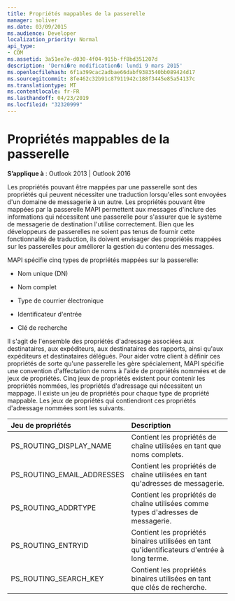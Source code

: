 ```yaml
---
title: Propriétés mappables de la passerelle
manager: soliver
ms.date: 03/09/2015
ms.audience: Developer
localization_priority: Normal
api_type:
- COM
ms.assetid: 3a51ee7e-d030-4f04-915b-ff8bd351207d
description: 'Derni�re modification�: lundi 9 mars 2015'
ms.openlocfilehash: 6f1a399cac2adbae66dabf9383540bb089424d17
ms.sourcegitcommit: 8fe462c32b91c87911942c188f3445e85a54137c
ms.translationtype: MT
ms.contentlocale: fr-FR
ms.lasthandoff: 04/23/2019
ms.locfileid: "32320999"
---
```

# <a name="gateway-mappable-properties"></a>Propriétés mappables de la passerelle

**S’applique à** : Outlook 2013 | Outlook 2016 
  
Les propriétés pouvant être mappées par une passerelle sont des propriétés qui peuvent nécessiter une traduction lorsqu'elles sont envoyées d'un domaine de messagerie à un autre. Les propriétés pouvant être mappées par la passerelle MAPI permettent aux messages d'inclure des informations qui nécessitent une passerelle pour s'assurer que le système de messagerie de destination l'utilise correctement. Bien que les développeurs de passerelles ne soient pas tenus de fournir cette fonctionnalité de traduction, ils doivent envisager des propriétés mappées sur les passerelles pour améliorer la gestion du contenu des messages.
  
MAPI spécifie cinq types de propriétés mappées sur la passerelle:
  
- Nom unique (DN)
    
- Nom complet
    
- Type de courrier électronique
    
- Identificateur d'entrée
    
- Clé de recherche
    
Il s'agit de l'ensemble des propriétés d'adressage associées aux destinataires, aux expéditeurs, aux destinataires des rapports, ainsi qu'aux expéditeurs et destinataires délégués. Pour aider votre client à définir ces propriétés de sorte qu'une passerelle les gère spécialement, MAPI spécifie une convention d'affectation de noms à l'aide de propriétés nommées et de jeux de propriétés. Cinq jeux de propriétés existent pour contenir les propriétés nommées, les propriétés d'adressage qui nécessitent un mappage. Il existe un jeu de propriétés pour chaque type de propriété mappable. Les jeux de propriétés qui contiendront ces propriétés d'adressage nommées sont les suivants.
  
|**Jeu de propriétés**|**Description**|
|:-----|:-----|
|PS_ROUTING_DISPLAY_NAME  <br/> |Contient les propriétés de chaîne utilisées en tant que noms complets.  <br/> |
|PS_ROUTING_EMAIL_ADDRESSES  <br/> |Contient les propriétés de chaîne utilisées en tant qu'adresses de messagerie.  <br/> |
|PS_ROUTING_ADDRTYPE  <br/> |Contient les propriétés de chaîne utilisées comme types d'adresses de messagerie.  <br/> |
|PS_ROUTING_ENTRYID  <br/> |Contient les propriétés binaires utilisées en tant qu'identificateurs d'entrée à long terme.  <br/> |
|PS_ROUTING_SEARCH_KEY  <br/> |Contient les propriétés binaires utilisées en tant que clés de recherche.  <br/> |
   

